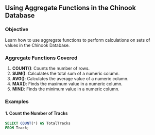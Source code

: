 

## Using Aggregate Functions in the Chinook Database

### Objective
Learn how to use aggregate functions to perform calculations on sets of values in the Chinook Database.

### Aggregate Functions Covered
1. **COUNT()**: Counts the number of rows.
2. **SUM()**: Calculates the total sum of a numeric column.
3. **AVG()**: Calculates the average value of a numeric column.
4. **MAX()**: Finds the maximum value in a numeric column.
5. **MIN()**: Finds the minimum value in a numeric column.

### Examples

#### 1. Count the Number of Tracks

```sql
SELECT COUNT(*) AS TotalTracks
FROM Track;

